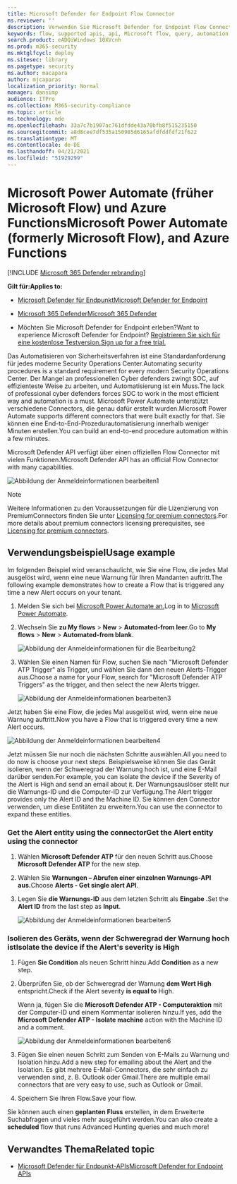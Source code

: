 ```yaml
---
title: Microsoft Defender for Endpoint Flow Connector
ms.reviewer: ''
description: Verwenden Sie Microsoft Defender for Endpoint Flow Connector, um die Sicherheit zu automatisieren und einen Fluss zu erstellen, der bei jedem Auftreten einer neuen Warnung für Ihren Mandanten ausgelöst wird.
keywords: flow, supported apis, api, Microsoft flow, query, automation
search.product: eADQiWindows 10XVcnh
ms.prod: m365-security
ms.mktglfcycl: deploy
ms.sitesec: library
ms.pagetype: security
ms.author: macapara
author: mjcaparas
localization_priority: Normal
manager: dansimp
audience: ITPro
ms.collection: M365-security-compliance
ms.topic: article
ms.technology: mde
ms.openlocfilehash: 33a7c7b1907ac761dfdde43a70bfb8f515235150
ms.sourcegitcommit: a8d8cee7df535a150985d6165afdfddfdf21f622
ms.translationtype: MT
ms.contentlocale: de-DE
ms.lasthandoff: 04/21/2021
ms.locfileid: "51929299"
---
```

# <a name="microsoft-power-automate-formerly-microsoft-flow-and-azure-functions"></a><span data-ttu-id="18dee-104">Microsoft Power Automate (früher Microsoft Flow) und Azure Functions</span><span class="sxs-lookup"><span data-stu-id="18dee-104">Microsoft Power Automate (formerly Microsoft Flow), and Azure Functions</span></span>

[!INCLUDE [Microsoft 365 Defender rebranding](../../includes/microsoft-defender.md)]

<span data-ttu-id="18dee-105">**Gilt für:**</span><span class="sxs-lookup"><span data-stu-id="18dee-105">**Applies to:**</span></span>
- [<span data-ttu-id="18dee-106">Microsoft Defender für Endpunkt</span><span class="sxs-lookup"><span data-stu-id="18dee-106">Microsoft Defender for Endpoint</span></span>](https://go.microsoft.com/fwlink/p/?linkid=2154037)
- [<span data-ttu-id="18dee-107">Microsoft 365 Defender</span><span class="sxs-lookup"><span data-stu-id="18dee-107">Microsoft 365 Defender</span></span>](https://go.microsoft.com/fwlink/?linkid=2118804)


- <span data-ttu-id="18dee-108">Möchten Sie Microsoft Defender for Endpoint erleben?</span><span class="sxs-lookup"><span data-stu-id="18dee-108">Want to experience Microsoft Defender for Endpoint?</span></span> [<span data-ttu-id="18dee-109">Registrieren Sie sich für eine kostenlose Testversion.</span><span class="sxs-lookup"><span data-stu-id="18dee-109">Sign up for a free trial.</span></span>](https://www.microsoft.com/microsoft-365/windows/microsoft-defender-atp?ocid=docs-wdatp-exposedapis-abovefoldlink) 

<span data-ttu-id="18dee-110">Das Automatisieren von Sicherheitsverfahren ist eine Standardanforderung für jedes moderne Security Operations Center.</span><span class="sxs-lookup"><span data-stu-id="18dee-110">Automating security procedures is a standard requirement for every modern Security Operations Center.</span></span> <span data-ttu-id="18dee-111">Der Mangel an professionellen Cyber defenders zwingt SOC, auf effizienteste Weise zu arbeiten, und Automatisierung ist ein Muss.</span><span class="sxs-lookup"><span data-stu-id="18dee-111">The lack of professional cyber defenders forces SOC to work in the most efficient way and automation is a must.</span></span> <span data-ttu-id="18dee-112">Microsoft Power Automate unterstützt verschiedene Connectors, die genau dafür erstellt wurden.</span><span class="sxs-lookup"><span data-stu-id="18dee-112">Microsoft Power Automate supports different connectors that were built exactly for that.</span></span> <span data-ttu-id="18dee-113">Sie können eine End-to-End-Prozedurautomatisierung innerhalb weniger Minuten erstellen.</span><span class="sxs-lookup"><span data-stu-id="18dee-113">You can build an end-to-end procedure automation within a few minutes.</span></span>

<span data-ttu-id="18dee-114">Microsoft Defender API verfügt über einen offiziellen Flow Connector mit vielen Funktionen.</span><span class="sxs-lookup"><span data-stu-id="18dee-114">Microsoft Defender API has an official Flow Connector with many capabilities.</span></span>

![Abbildung der Anmeldeinformationen bearbeiten1](images/api-flow-0.png)

> [!NOTE]
> <span data-ttu-id="18dee-116">Weitere Informationen zu den Voraussetzungen für die Lizenzierung von PremiumConnectors finden Sie unter [Licensing for premium connectors](https://docs.microsoft.com/power-automate/triggers-introduction#licensing-for-premium-connectors).</span><span class="sxs-lookup"><span data-stu-id="18dee-116">For more details about premium connectors licensing prerequisites, see [Licensing for premium connectors](https://docs.microsoft.com/power-automate/triggers-introduction#licensing-for-premium-connectors).</span></span>


## <a name="usage-example"></a><span data-ttu-id="18dee-117">Verwendungsbeispiel</span><span class="sxs-lookup"><span data-stu-id="18dee-117">Usage example</span></span>

<span data-ttu-id="18dee-118">Im folgenden Beispiel wird veranschaulicht, wie Sie eine Flow, die jedes Mal ausgelöst wird, wenn eine neue Warnung für Ihren Mandanten auftritt.</span><span class="sxs-lookup"><span data-stu-id="18dee-118">The following example demonstrates how to create a Flow that is triggered any time a new Alert occurs on your tenant.</span></span>

1. <span data-ttu-id="18dee-119">Melden Sie sich bei [Microsoft Power Automate an.](https://flow.microsoft.com)</span><span class="sxs-lookup"><span data-stu-id="18dee-119">Log in to [Microsoft Power Automate](https://flow.microsoft.com).</span></span>

2. <span data-ttu-id="18dee-120">Wechseln Sie **zu My flows**  >  **New**  >  **Automated-from leer**.</span><span class="sxs-lookup"><span data-stu-id="18dee-120">Go to **My flows** > **New** > **Automated-from blank**.</span></span>

    ![Abbildung der Anmeldeinformationen für die Bearbeitung2](images/api-flow-1.png)

3. <span data-ttu-id="18dee-122">Wählen Sie einen Namen für Flow, suchen Sie nach "Microsoft Defender ATP Trigger" als Trigger, und wählen Sie dann den neuen Alerts-Trigger aus.</span><span class="sxs-lookup"><span data-stu-id="18dee-122">Choose a name for your Flow, search for "Microsoft Defender ATP Triggers" as the trigger, and then select the new Alerts trigger.</span></span>

    ![Abbildung der Anmeldeinformationen bearbeiten3](images/api-flow-2.png)

<span data-ttu-id="18dee-124">Jetzt haben Sie eine Flow, die jedes Mal ausgelöst wird, wenn eine neue Warnung auftritt.</span><span class="sxs-lookup"><span data-stu-id="18dee-124">Now you have a Flow that is triggered every time a new Alert occurs.</span></span>

![Abbildung der Anmeldeinformationen bearbeiten4](images/api-flow-3.png)

<span data-ttu-id="18dee-126">Jetzt müssen Sie nur noch die nächsten Schritte auswählen.</span><span class="sxs-lookup"><span data-stu-id="18dee-126">All you need to do now is choose your next steps.</span></span>
<span data-ttu-id="18dee-127">Beispielsweise können Sie das Gerät isolieren, wenn der Schweregrad der Warnung hoch ist, und eine E-Mail darüber senden.</span><span class="sxs-lookup"><span data-stu-id="18dee-127">For example, you can isolate the device if the Severity of the Alert is High and send an email about it.</span></span>
<span data-ttu-id="18dee-128">Der Warnungsauslöser stellt nur die Warnungs-ID und die Computer-ID zur Verfügung.</span><span class="sxs-lookup"><span data-stu-id="18dee-128">The Alert trigger provides only the Alert ID and the Machine ID.</span></span> <span data-ttu-id="18dee-129">Sie können den Connector verwenden, um diese Entitäten zu erweitern.</span><span class="sxs-lookup"><span data-stu-id="18dee-129">You can use the connector to expand these entities.</span></span>

### <a name="get-the-alert-entity-using-the-connector"></a><span data-ttu-id="18dee-130">Get the Alert entity using the connector</span><span class="sxs-lookup"><span data-stu-id="18dee-130">Get the Alert entity using the connector</span></span>

1. <span data-ttu-id="18dee-131">Wählen **Microsoft Defender ATP** für den neuen Schritt aus.</span><span class="sxs-lookup"><span data-stu-id="18dee-131">Choose **Microsoft Defender ATP** for the new step.</span></span>

2. <span data-ttu-id="18dee-132">Wählen Sie **Warnungen – Abrufen einer einzelnen Warnungs-API aus.**</span><span class="sxs-lookup"><span data-stu-id="18dee-132">Choose **Alerts - Get single alert API**.</span></span>

3. <span data-ttu-id="18dee-133">Legen Sie **die Warnungs-ID** aus dem letzten Schritt als **Eingabe .**</span><span class="sxs-lookup"><span data-stu-id="18dee-133">Set the **Alert ID** from the last step as **Input**.</span></span>

    ![Abbildung der Anmeldeinformationen bearbeiten5](images/api-flow-4.png)

### <a name="isolate-the-device-if-the-alerts-severity-is-high"></a><span data-ttu-id="18dee-135">Isolieren des Geräts, wenn der Schweregrad der Warnung hoch ist</span><span class="sxs-lookup"><span data-stu-id="18dee-135">Isolate the device if the Alert's severity is High</span></span>

1. <span data-ttu-id="18dee-136">Fügen **Sie Condition** als neuen Schritt hinzu.</span><span class="sxs-lookup"><span data-stu-id="18dee-136">Add **Condition** as a new step.</span></span>

2. <span data-ttu-id="18dee-137">Überprüfen Sie, ob der Schweregrad der Warnung **dem Wert High** entspricht.</span><span class="sxs-lookup"><span data-stu-id="18dee-137">Check if the Alert severity **is equal to** High.</span></span>

   <span data-ttu-id="18dee-138">Wenn ja, fügen Sie die **Microsoft Defender ATP - Computeraktion** mit der Computer-ID und einem Kommentar isolieren hinzu.</span><span class="sxs-lookup"><span data-stu-id="18dee-138">If yes, add the **Microsoft Defender ATP - Isolate machine** action with the Machine ID and a comment.</span></span>

    ![Abbildung der Anmeldeinformationen bearbeiten6](images/api-flow-5.png)

3. <span data-ttu-id="18dee-140">Fügen Sie einen neuen Schritt zum Senden von E-Mails zu Warnung und Isolation hinzu.</span><span class="sxs-lookup"><span data-stu-id="18dee-140">Add a new step for emailing about the Alert and the Isolation.</span></span> <span data-ttu-id="18dee-141">Es gibt mehrere E-Mail-Connectors, die sehr einfach zu verwenden sind, z. B. Outlook oder Gmail.</span><span class="sxs-lookup"><span data-stu-id="18dee-141">There are multiple email connectors that are very easy to use, such as Outlook or Gmail.</span></span>

4. <span data-ttu-id="18dee-142">Speichern Sie Ihren Flow.</span><span class="sxs-lookup"><span data-stu-id="18dee-142">Save your flow.</span></span>

<span data-ttu-id="18dee-143">Sie können auch einen **geplanten Fluss** erstellen, in dem Erweiterte Suchabfragen und vieles mehr ausgeführt werden.</span><span class="sxs-lookup"><span data-stu-id="18dee-143">You can also create a **scheduled** flow that runs Advanced Hunting queries and much more!</span></span>

## <a name="related-topic"></a><span data-ttu-id="18dee-144">Verwandtes Thema</span><span class="sxs-lookup"><span data-stu-id="18dee-144">Related topic</span></span>
- [<span data-ttu-id="18dee-145">Microsoft Defender für Endpunkt-APIs</span><span class="sxs-lookup"><span data-stu-id="18dee-145">Microsoft Defender for Endpoint APIs</span></span>](apis-intro.md)

